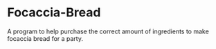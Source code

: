 # Focaccia-Bread
A program to help purchase the correct amount of ingredients to make focaccia bread for a party.

